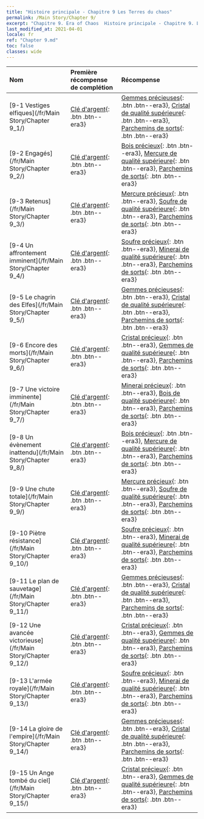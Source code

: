 ```yaml
---
title: "Histoire principale - Chapitre 9 Les Terres du chaos"
permalink: /Main Story/Chapter 9/
excerpt: "Chapitre 9. Era of Chaos  Histoire principale - Chapitre 9. Les Terres du chaos"
last_modified_at: 2021-04-01
locale: fr
ref: "Chapter 9.md"
toc: false
classes: wide
---
```


  | Nom |  Première récompense de complétion | Récompense |
  |:------------|:------------|:------------| 
  | [9-1 Vestiges elfiques](/fr/Main Story/Chapter 9_1/) | [Clé d'argent](/fr/Items/con_693/){: .btn .btn--era3} | [Gemmes précieuses](/fr/Items/mat_30/){: .btn .btn--era3}, [Cristal de qualité supérieure](/fr/Items/mat_24/){: .btn .btn--era3}, [Parchemins de sorts](/fr/Items/con_694/){: .btn .btn--era3} |
  | [9-2 Engagés](/fr/Main Story/Chapter 9_2/) | [Clé d'argent](/fr/Items/con_693/){: .btn .btn--era3} | [Bois précieux](/fr/Items/mat_27/){: .btn .btn--era3}, [Mercure de qualité supérieure](/fr/Items/mat_21/){: .btn .btn--era3}, [Parchemins de sorts](/fr/Items/con_694/){: .btn .btn--era3} |
  | [9-3 Retenus](/fr/Main Story/Chapter 9_3/) | [Clé d'argent](/fr/Items/con_693/){: .btn .btn--era3} | [Mercure précieux](/fr/Items/mat_28/){: .btn .btn--era3}, [Soufre de qualité supérieure](/fr/Items/mat_22/){: .btn .btn--era3}, [Parchemins de sorts](/fr/Items/con_694/){: .btn .btn--era3} |
  | [9-4 Un affrontement imminent](/fr/Main Story/Chapter 9_4/) | [Clé d'argent](/fr/Items/con_693/){: .btn .btn--era3} | [Soufre précieux](/fr/Items/mat_29/){: .btn .btn--era3}, [Minerai de qualité supérieure](/fr/Items/mat_19/){: .btn .btn--era3}, [Parchemins de sorts](/fr/Items/con_694/){: .btn .btn--era3} |
  | [9-5 Le chagrin des Elfes](/fr/Main Story/Chapter 9_5/) | [Clé d'argent](/fr/Items/con_693/){: .btn .btn--era3} | [Gemmes précieuses](/fr/Items/mat_30/){: .btn .btn--era3}, [Cristal de qualité supérieure](/fr/Items/mat_24/){: .btn .btn--era3}, [Parchemins de sorts](/fr/Items/con_694/){: .btn .btn--era3} |
  | [9-6 Encore des morts](/fr/Main Story/Chapter 9_6/) | [Clé d'argent](/fr/Items/con_693/){: .btn .btn--era3} | [Cristal précieux](/fr/Items/mat_31/){: .btn .btn--era3}, [Gemmes de qualité supérieure](/fr/Items/mat_23/){: .btn .btn--era3}, [Parchemins de sorts](/fr/Items/con_694/){: .btn .btn--era3} |
  | [9-7 Une victoire imminente](/fr/Main Story/Chapter 9_7/) | [Clé d'argent](/fr/Items/con_693/){: .btn .btn--era3} | [Minerai précieux](/fr/Items/mat_26/){: .btn .btn--era3}, [Bois de qualité supérieure](/fr/Items/mat_20/){: .btn .btn--era3}, [Parchemins de sorts](/fr/Items/con_694/){: .btn .btn--era3} |
  | [9-8 Un évènement inattendu](/fr/Main Story/Chapter 9_8/) | [Clé d'argent](/fr/Items/con_693/){: .btn .btn--era3} | [Bois précieux](/fr/Items/mat_27/){: .btn .btn--era3}, [Mercure de qualité supérieure](/fr/Items/mat_21/){: .btn .btn--era3}, [Parchemins de sorts](/fr/Items/con_694/){: .btn .btn--era3} |
  | [9-9 Une chute totale](/fr/Main Story/Chapter 9_9/) | [Clé d'argent](/fr/Items/con_693/){: .btn .btn--era3} | [Mercure précieux](/fr/Items/mat_28/){: .btn .btn--era3}, [Soufre de qualité supérieure](/fr/Items/mat_22/){: .btn .btn--era3}, [Parchemins de sorts](/fr/Items/con_694/){: .btn .btn--era3} |
  | [9-10 Piètre résistance](/fr/Main Story/Chapter 9_10/) | [Clé d'argent](/fr/Items/con_693/){: .btn .btn--era3} | [Soufre précieux](/fr/Items/mat_29/){: .btn .btn--era3}, [Minerai de qualité supérieure](/fr/Items/mat_19/){: .btn .btn--era3}, [Parchemins de sorts](/fr/Items/con_694/){: .btn .btn--era3} |
  | [9-11 Le plan de sauvetage](/fr/Main Story/Chapter 9_11/) | [Clé d'argent](/fr/Items/con_693/){: .btn .btn--era3} | [Gemmes précieuses](/fr/Items/mat_30/){: .btn .btn--era3}, [Cristal de qualité supérieure](/fr/Items/mat_24/){: .btn .btn--era3}, [Parchemins de sorts](/fr/Items/con_694/){: .btn .btn--era3} |
  | [9-12 Une avancée victorieuse](/fr/Main Story/Chapter 9_12/) | [Clé d'argent](/fr/Items/con_693/){: .btn .btn--era3} | [Cristal précieux](/fr/Items/mat_31/){: .btn .btn--era3}, [Gemmes de qualité supérieure](/fr/Items/mat_23/){: .btn .btn--era3}, [Parchemins de sorts](/fr/Items/con_694/){: .btn .btn--era3} |
  | [9-13 L'armée royale](/fr/Main Story/Chapter 9_13/) | [Clé d'argent](/fr/Items/con_693/){: .btn .btn--era3} | [Soufre précieux](/fr/Items/mat_29/){: .btn .btn--era3}, [Minerai de qualité supérieure](/fr/Items/mat_19/){: .btn .btn--era3}, [Parchemins de sorts](/fr/Items/con_694/){: .btn .btn--era3} |
  | [9-14 La gloire de l'empire](/fr/Main Story/Chapter 9_14/) | [Clé d'argent](/fr/Items/con_693/){: .btn .btn--era3} | [Gemmes précieuses](/fr/Items/mat_30/){: .btn .btn--era3}, [Cristal de qualité supérieure](/fr/Items/mat_24/){: .btn .btn--era3}, [Parchemins de sorts](/fr/Items/con_694/){: .btn .btn--era3} |
  | [9-15 Un Ange tombé du ciel](/fr/Main Story/Chapter 9_15/) | [Clé d'argent](/fr/Items/con_693/){: .btn .btn--era3} | [Cristal précieux](/fr/Items/mat_31/){: .btn .btn--era3}, [Gemmes de qualité supérieure](/fr/Items/mat_23/){: .btn .btn--era3}, [Parchemins de sorts](/fr/Items/con_694/){: .btn .btn--era3} |
